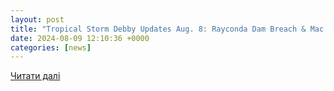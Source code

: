 ```yaml
---
layout: post
title: "Tropical Storm Debby Updates Aug. 8: Rayconda Dam Breach & Mac Williams Shelter Closure ​"
date: 2024-08-09 12:10:36 +0000
categories: [news]
---
```


[Читати далі](https://www.cumberlandcountync.gov/emergencyservices/2024/08/08/tropical-storm-debby-updates-aug.-8-rayconda-dam-breach-mac-williams-shelter-closure)
